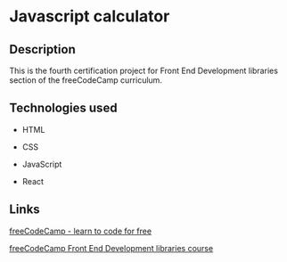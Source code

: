 # Javascript calculator

## Description

This is the fourth certification project for Front End Development libraries section of the freeCodeCamp curriculum.

## Technologies used

- HTML

- CSS

- JavaScript

- React

## Links

[freeCodeCamp - learn to code for free](https://www.freecodecamp.org/)

[freeCodeCamp Front End Development libraries course](https://www.freecodecamp.org/learn/front-end-development-libraries/)